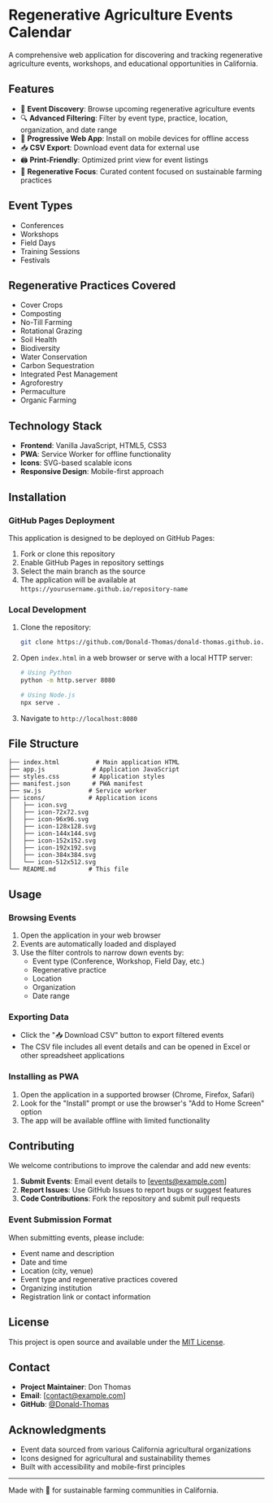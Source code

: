 # Regenerative Agriculture Events Calendar

A comprehensive web application for discovering and tracking regenerative agriculture events, workshops, and educational opportunities in California.

## Features

- 📅 **Event Discovery**: Browse upcoming regenerative agriculture events
- 🔍 **Advanced Filtering**: Filter by event type, practice, location, organization, and date range
- 📱 **Progressive Web App**: Install on mobile devices for offline access
- 📥 **CSV Export**: Download event data for external use
- 🖨️ **Print-Friendly**: Optimized print view for event listings
- 🌱 **Regenerative Focus**: Curated content focused on sustainable farming practices

## Event Types

- Conferences
- Workshops
- Field Days
- Training Sessions
- Festivals

## Regenerative Practices Covered

- Cover Crops
- Composting
- No-Till Farming
- Rotational Grazing
- Soil Health
- Biodiversity
- Water Conservation
- Carbon Sequestration
- Integrated Pest Management
- Agroforestry
- Permaculture
- Organic Farming

## Technology Stack

- **Frontend**: Vanilla JavaScript, HTML5, CSS3
- **PWA**: Service Worker for offline functionality
- **Icons**: SVG-based scalable icons
- **Responsive Design**: Mobile-first approach

## Installation

### GitHub Pages Deployment

This application is designed to be deployed on GitHub Pages:

1. Fork or clone this repository
2. Enable GitHub Pages in repository settings
3. Select the main branch as the source
4. The application will be available at `https://yourusername.github.io/repository-name`

### Local Development

1. Clone the repository:
   ```bash
   git clone https://github.com/Donald-Thomas/donald-thomas.github.io.git
   ```

2. Open `index.html` in a web browser or serve with a local HTTP server:
   ```bash
   # Using Python
   python -m http.server 8080
   
   # Using Node.js
   npx serve .
   ```

3. Navigate to `http://localhost:8080`

## File Structure

```
├── index.html          # Main application HTML
├── app.js             # Application JavaScript
├── styles.css         # Application styles
├── manifest.json      # PWA manifest
├── sw.js             # Service worker
├── icons/            # Application icons
│   ├── icon.svg
│   ├── icon-72x72.svg
│   ├── icon-96x96.svg
│   ├── icon-128x128.svg
│   ├── icon-144x144.svg
│   ├── icon-152x152.svg
│   ├── icon-192x192.svg
│   ├── icon-384x384.svg
│   └── icon-512x512.svg
└── README.md         # This file
```

## Usage

### Browsing Events

1. Open the application in your web browser
2. Events are automatically loaded and displayed
3. Use the filter controls to narrow down events by:
   - Event type (Conference, Workshop, Field Day, etc.)
   - Regenerative practice
   - Location
   - Organization
   - Date range

### Exporting Data

- Click the "📥 Download CSV" button to export filtered events
- The CSV file includes all event details and can be opened in Excel or other spreadsheet applications

### Installing as PWA

1. Open the application in a supported browser (Chrome, Firefox, Safari)
2. Look for the "Install" prompt or use the browser's "Add to Home Screen" option
3. The app will be available offline with limited functionality

## Contributing

We welcome contributions to improve the calendar and add new events:

1. **Submit Events**: Email event details to [events@example.com]
2. **Report Issues**: Use GitHub Issues to report bugs or suggest features
3. **Code Contributions**: Fork the repository and submit pull requests

### Event Submission Format

When submitting events, please include:
- Event name and description
- Date and time
- Location (city, venue)
- Event type and regenerative practices covered
- Organizing institution
- Registration link or contact information

## License

This project is open source and available under the [MIT License](LICENSE).

## Contact

- **Project Maintainer**: Don Thomas
- **Email**: [contact@example.com]
- **GitHub**: [@Donald-Thomas](https://github.com/Donald-Thomas)

## Acknowledgments

- Event data sourced from various California agricultural organizations
- Icons designed for agricultural and sustainability themes
- Built with accessibility and mobile-first principles

---

Made with 🌱 for sustainable farming communities in California.